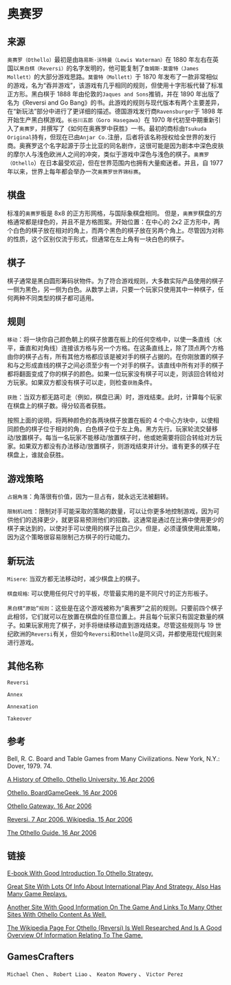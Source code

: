 # 奥赛罗

## 来源

`奥赛罗（Othello）`最初是由`路易斯·沃特曼（Lewis Waterman）`在 1880 年左右在英国以`黑白棋（Reversi）`的名字发明的，他可能复制了`詹姆斯·莫雷特（James Mollett）`的大部分游戏思路。`莫雷特（Mollett）`于 1870 年发布了一款非常相似的游戏，名为“吞并游戏”，该游戏有几乎相同的规则，但使用十字形板代替了标准正方形。黑白棋于 1888 年由伦敦的`Jaques and Sons`推销，并在 1890 年出版了名为《Reversi and Go Bang》的书。此游戏的规则与现代版本有两个主要差异，在“新玩法”部分中进行了更详细的描述。德国游戏发行商`Ravensburger`于 1898 年开始生产黑白棋游戏。`长谷川五郎（Goro Hasegawa`）在 1970 年代初至中期重新引入了`奥赛罗`，并撰写了《如何在奥赛罗中获胜》一书。最初的商标由`Tsukuda Original`持有，但现在已由`Anjar Co.`注册，后者将该名称授权给全世界的发行商。奥赛罗这个名字起源于莎士比亚的同名剧作，这很可能是因为剧本中深色皮肤的摩尔人与浅色欧洲人之间的冲突，类似于游戏中深色与浅色的棋子。`奥赛罗（Othello`）在日本最受欢迎，但在世界范围内也拥有大量痴迷者。并且，自 1977 年以来，世界上每年都会举办一次`奥赛罗世界锦标赛`。

## 棋盘

标准的`奥赛罗`板是 8x8 的正方形网格，与国际象棋盘相同。 但是，`奥赛罗`棋盘的方格通常都是绿色的，并且不是方格图案。开始位置：在中心的 2x2 正方形中，两个白色的棋子放在相对的角上，而两个黑色的棋子放在另两个角上。尽管因为对称的性质，这个区别仅流于形式，但通常在左上角有一块白色的棋子。

## 棋子

棋子通常是黑白圆形筹码状物件。为了符合游戏规则，大多数实际产品使用的棋子一侧为黑色，另一侧为白色。从数学上讲，只要一个玩家只使用其中一种棋子，任何两种不同类型的棋子都可适用。

## 规则

`移动`：将一块你自己颜色朝上的棋子放置在板上的任何空格中，以使一条直线（水平，垂直和对角线）连接该方格与另一个方格。在这条直线上，除了顶点两个方格由你的棋子占有，所有其他方格都应该是被对手的棋子占据的。在你刚放置的棋子和与之形成直线的棋子之间必须至少有一个对手的棋子。该直线中所有对手的棋子都将翻面变成了你的棋子的颜色。如果一位玩家没有棋子可以走，则该回合转给对方玩家。如果双方都没有棋子可以走，则检查`获胜`条件。

`获胜`：当双方都无路可走（例如，棋盘已满）时，游戏结束。此时，计算每个玩家在棋盘上的棋子数。得分较高者获胜。

按照上面的说明，将两种颜色的各两块棋子放置在板的 4 个中心方块中，以使相同颜色的棋子位于相对的角，白色棋子位于左上角。黑方先行。玩家轮流交替移动/放置棋子。每当一名玩家不能移动/放置棋子时，他或她需要将回合转给对方玩家。如果双方都没有办法移动/放置棋子，则游戏结束并计分。谁有更多的棋子在棋盘上，谁就会获胜。

## 游戏策略

`占据角落`：角落很有价值，因为一旦占有，就永远无法被翻转。

`限制机动性`：限制对手可能采取的策略的数量，可以让你更多地控制游戏，因为可供他们的选择更少，就更容易预测他们的招数。这通常是通过在比赛中使用更少的棋子来达到的，以使对手可以使用的棋子比自己少。但是，必须谨慎使用此策略，因为这个策略很容易限制己方棋子的行动能力。

## 新玩法

`Misere`: 当双方都无法移动时，减少棋盘上的棋子。

`棋盘规格`: 可以使用任何尺寸的平板，尽管最实用的是不同尺寸的正方形板子。

`黑白棋“原始”规则`：这些是在这个游戏被称为“奥赛罗”之前的规则。只要前四个棋子此相邻，它们就可以在放置在棋盘的任意位置上。并且每个玩家只有固定数量的棋子。如果玩家用完了棋子，对手将继续移动直到游戏结束。尽管这些规则与 19 世纪欧洲的`Reversi`有关，但如今`Reversi`和`Othello`是同义词，并都使用现代规则来进行游戏。

## 其他名称

`Reversi`

`Annex`

`Annexation`

`Takeover`

## 参考

Bell, R. C. Board and Table Games from Many Civilizations. New York, N.Y.: Dover, 1979. 74.

[A History of Othello. Othello University. 16 Apr 2006](http://home.nc.rr.com/othello/history/)

[Othello. BoardGameGeek. 16 Apr 2006](http://www.boardgamegeek.com/game/2389)

[Othello Gateway. 16 Apr 2006](http://www.othellogateway.com)

[Reversi. 7 Apr 2006. Wikipedia. 15 Apr 2006](http://en.wikipedia.org/wiki/Reversi)

[The Othello Guide. 16 Apr 2006](http://www.reversi.se/)

## 链接

[E-book With Good Introduction To Othello Strategy.](http://othellogateway.strategicviewpoints.com/rose/book.pdf)

[Great Site With Lots Of Info About International Play And Strategy. Also Has Many Game Replays.](http://www.reversi.se/)

[Another Site With Good Information On The Game And Links To Many Other Sites With Othello Content As Well.](http://www.othellogateway.com/)

[The Wikipedia Page For Othello (Reversi) Is Well Researched And Is A Good Overview Of Information Relating To The Game.](http://en.wikipedia.org/wiki/Reversi)

## GamesCrafters

`Michael Chen` 、 `Robert Liao` 、 `Keaton Mowery` 、 `Victor Perez`
